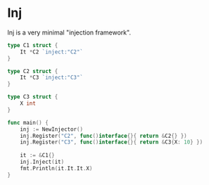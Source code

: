 # Inj

Inj is a very minimal "injection framework". 

```go
type C1 struct {
	It *C2 `inject:"C2"`
}

type C2 struct {
	It *C3 `inject:"C3"`
}

type C3 struct {
	X int
}

func main() {
	inj := NewInjector()
	inj.Register("C2", func()interface{}{ return &C2{} })
	inj.Register("C3", func()interface{}{ return &C3{X: 10} })
	
	it := &C1{}
	inj.Inject(it)
	fmt.Println(it.It.It.X)
}
```
